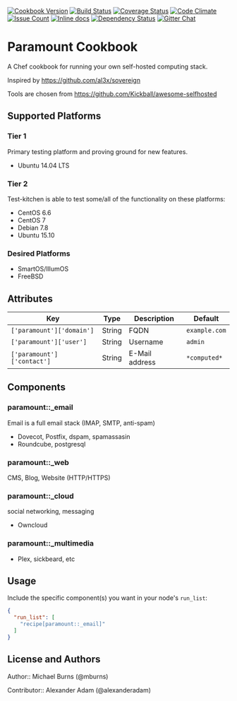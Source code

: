 [![Cookbook Version](https://img.shields.io/cookbook/v/paramount.svg)](https://community.opscode.com/cookbooks/paramount)
[![Build Status](https://travis-ci.org/mburns/paramount.svg?branch=master)](https://travis-ci.org/mburns/paramount)
[![Coverage Status](https://coveralls.io/repos/github/mburns/paramount/badge.svg?branch=master)](https://coveralls.io/github/mburns/paramount?branch=master)
[![Code Climate](https://codeclimate.com/github/mburns/paramount/badges/gpa.svg)](https://codeclimate.com/github/mburns/paramount)
[![Issue Count](https://codeclimate.com/github/mburns/paramount/badges/issue_count.svg)](https://codeclimate.com/github/mburns/paramount)
[![Inline docs](http://inch-ci.org/github/mburns/paramount.svg?branch=master)](http://inch-ci.org/github/mburns/paramount)
[![Dependency Status](https://gemnasium.com/mburns/paramount.svg)](https://gemnasium.com/mburns/paramount)
[![Gitter Chat](https://badges.gitter.im/mburns/paramount.svg)](https://gitter.im/mburns/paramount?utm_source=badge&utm_medium=badge&utm_campaign=pr-badge&utm_content=badge)

# Paramount Cookbook

A Chef cookbook for running your own self-hosted computing stack.

Inspired by https://github.com/al3x/sovereign

Tools are chosen from https://github.com/Kickball/awesome-selfhosted

## Supported Platforms

### Tier 1

Primary testing platform and proving ground for new features.

 * Ubuntu 14.04 LTS

### Tier 2

Test-kitchen is able to test some/all of the functionality on these platforms:

 * CentOS 6.6
 * CentOS 7
 * Debian 7.8
 * Ubuntu 15.10

### Desired Platforms

 * SmartOS/IllumOS
 * FreeBSD

## Attributes

| Key | Type | Description | Default |
| --- | ---- | ----------- | ------- |
| `['paramount']['domain']` | String | FQDN | `example.com` |
| `['paramount']['user']` | String | Username | `admin` |
| `['paramount']['contact']` | String | E-Mail address | `*computed*` |

## Components 


### paramount::_email

Email is a full email stack (IMAP, SMTP, anti-spam)

* Dovecot, Postfix, dspam, spamassasin
* Roundcube, postgresql

### paramount::_web

CMS, Blog, Website (HTTP/HTTPS)

### paramount::_cloud

social networking, messaging

* Owncloud

### paramount::_multimedia

* Plex, sickbeard, etc

## Usage

Include the specific component(s) you want in your node's `run_list`:

```json
{
  "run_list": [
    "recipe[paramount::_email]"
  ]
}
```

## License and Authors

Author:: Michael Burns (@mburns)

Contributor:: Alexander Adam (@alexanderadam)

